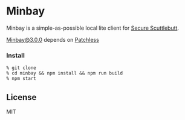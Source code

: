 # Minbay

Minbay is a simple-as-possible local lite client for [Secure Scuttlebutt](http://scuttlebot.io).

Minbay@3.0.0 depends on [Patchless](http://github.com/dominictarr/patchless)

### Install

```
% git clone
% cd minbay && npm install && npm run build
% npm start
```

## License

MIT





